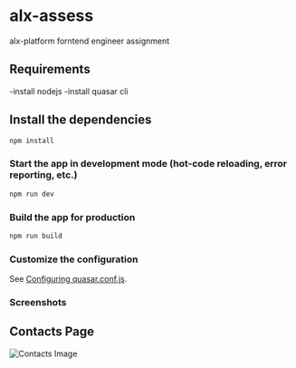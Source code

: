 # alx-assess
alx-platform forntend engineer assignment

## Requirements
-install nodejs
-install quasar cli

## Install the dependencies
```bash
npm install
```

### Start the app in development mode (hot-code reloading, error reporting, etc.)
```bash
npm run dev
```


### Build the app for production
```bash
npm run build
```

### Customize the configuration
See [Configuring quasar.conf.js](https://quasar.dev/quasar-cli/quasar-conf-js).

### Screenshots
## Contacts Page 
![Contacts Image](https://drive.google.com/file/d/1SkiynP6FOr-P72WFFQqarKOilZrmm0vF/view?usp=sharing)
